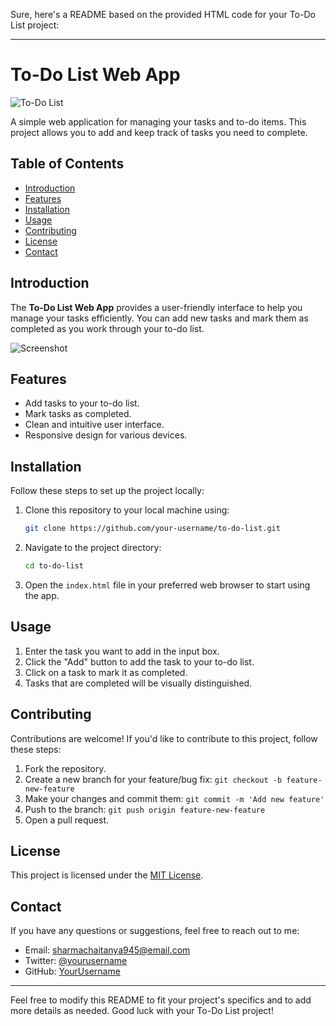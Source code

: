 Sure, here's a README based on the provided HTML code for your To-Do List project:

---

# To-Do List Web App

![To-Do List](images/icon.png)

A simple web application for managing your tasks and to-do items. This project allows you to add and keep track of tasks you need to complete.

## Table of Contents

- [Introduction](#introduction)
- [Features](#features)
- [Installation](#installation)
- [Usage](#usage)
- [Contributing](#contributing)
- [License](#license)
- [Contact](#contact)

## Introduction

The **To-Do List Web App** provides a user-friendly interface to help you manage your tasks efficiently. You can add new tasks and mark them as completed as you work through your to-do list.

![Screenshot](images/screenshot.png)

## Features

- Add tasks to your to-do list.
- Mark tasks as completed.
- Clean and intuitive user interface.
- Responsive design for various devices.

## Installation

Follow these steps to set up the project locally:

1. Clone this repository to your local machine using:
   ```bash
   git clone https://github.com/your-username/to-do-list.git
   ```

2. Navigate to the project directory:
   ```bash
   cd to-do-list
   ```

3. Open the `index.html` file in your preferred web browser to start using the app.

## Usage

1. Enter the task you want to add in the input box.
2. Click the "Add" button to add the task to your to-do list.
3. Click on a task to mark it as completed.
4. Tasks that are completed will be visually distinguished.

## Contributing

Contributions are welcome! If you'd like to contribute to this project, follow these steps:

1. Fork the repository.
2. Create a new branch for your feature/bug fix: `git checkout -b feature-new-feature`
3. Make your changes and commit them: `git commit -m 'Add new feature'`
4. Push to the branch: `git push origin feature-new-feature`
5. Open a pull request.

## License

This project is licensed under the [MIT License](LICENSE).

## Contact

If you have any questions or suggestions, feel free to reach out to me:

- Email: sharmachaitanya945@email.com
- Twitter: [@yourusername](https://twitter.com/Chaitanyatweetx)
- GitHub: [YourUsername](https://github.com/sharmachaitanya945)

---

Feel free to modify this README to fit your project's specifics and to add more details as needed. Good luck with your To-Do List project!
